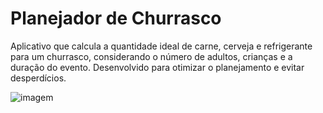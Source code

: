 # Planejador de Churrasco

Aplicativo que calcula a quantidade ideal de carne, cerveja e refrigerante para um churrasco, considerando o número de adultos, crianças e a duração do evento. Desenvolvido para otimizar o planejamento e evitar desperdícios.

![imagem](https://user-images.githubusercontent.com/47155635/193379476-aaf1c9dd-ef0f-4f4f-94a8-a31d11e37092.gif)

